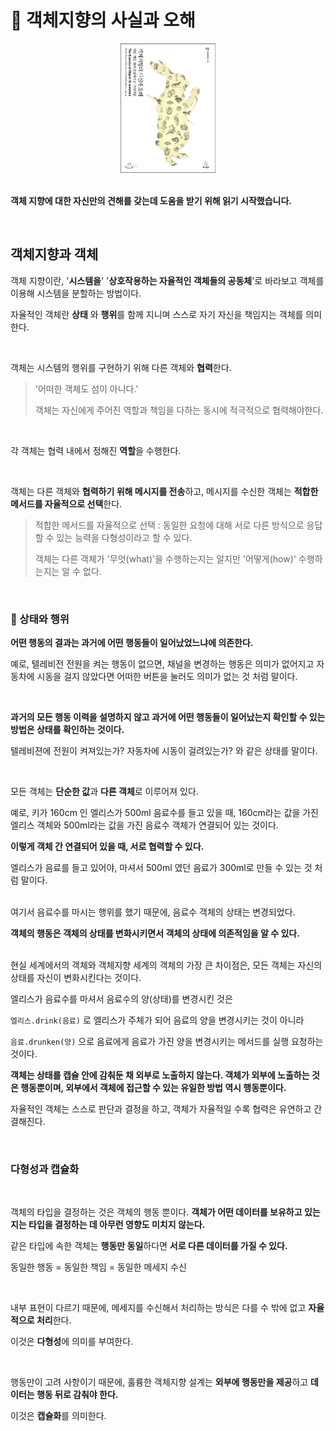 # 📖 객체지향의 사실과 오해

<div align = "center">
   <a href="https://www.yes24.com/Product/Goods/18249021">
<img src="https://raw.githubusercontent.com/buinq/imageServer/main/img/image-20230601192930160.png" alt="image-20230601192930160" style="width:30%;" />
  </a>
</div>

<br>

**객체 지향에 대한 자신만의 견해를 갖는데 도움을 받기 위해 읽기 시작했습니다.**

<br>

## 객체지향과 객체



객체 지향이란, '**시스템을**' '**상호작용하는 자율적인 객체들의 공동체**'로  바라보고 객체를 이용해 시스템을 분할하는 방법이다.

자율적인 객체란 **상태** 와 **행위**를 함께 지니며 스스로 자기 자신을 책임지는 객체를 의미한다.

<br>

객체는 시스템의 행위를 구현하기 위해 다른 객체와 **협력**한다. 

> '어떠한 객체도 섬이 아니다.'
>
> 객체는 자신에게 주어진 역할과 책임을 다하는 동시에 적극적으로 협력해야한다.

<br>

각 객체는 협력 내에서 정해진 **역할**을 수행한다.

<br>

객체는 다른 객체와 **협력하기 위해 메시지를 전송**하고, 메시지를 수신한 객체는 **적합한 메서드를 자율적으로 선택**한다.

> 적합한 메서드를 자율적으로 선택 : 동일한 요청에 대해 서로 다른 방식으로 응답할 수 있는 능력을 다형성이라고 할 수 있다.
>
> 객체는 다른 객체가 '무엇(what)'을 수행하는지는 알지만 '어떻게(how)' 수행하는지는 알 수 없다.

<br>

### 📌 상태와 행위

**어떤 행동의 결과는 과거에 어떤 행동들이 일어났었느냐에 의존한다.**

예로, 텔레비전 전원을 켜는 행동이 없으면, 채널을 변경하는 행동은 의미가 없어지고 자동차에 시동을 걸지 않았다면 어떠한 버튼을 눌러도 의미가 없는 것 처럼 말이다.

<br>

**과거의 모든 행동 이력을 설명하지 않고 과거에 어떤 행동들이 일어났는지 확인할 수 있는 방법은 상태를 확인하는 것이다.**

텔레비젼에 전원이 켜져있는가? 자동차에 시동이 걸려있는가? 와 같은 상태를 말이다.

<br>

모든 객체는 **단순한 값**과 **다른 객체**로 이루어져 있다.

예로, 키가 160cm 인 엘리스가 500ml 음료수를 들고 있을 때, 160cm라는 값을 가진 엘리스 객체와 500ml라는 값을 가진 음료수 객체가 연결되어 있는 것이다.

**이렇게 객체 간 연결되어 있을 때, 서로 협력할 수 있다.**

엘리스가 음료를 들고 있어야, 마셔서 500ml 였던 음료가 300ml로 만들 수 있는 것 처럼 말이다.

<br>
여기서 음료수를 마시는 행위를 했기 때문에, 음료수 객체의 상태는 변경되었다.

**객체의 행동은 객체의 상태를 변화시키면서 객체의 상태에 의존적임을 알 수 있다.**

<br>
현실 세계에서의 객체와 객체지향 세계의 객체의 가장 큰 차이점은, 모든 객체는 자신의 상태를 자신이 변화시킨다는 것이다.

엘리스가 음료수를 마셔서 음료수의 양(상태)를 변경시킨 것은

`엘리스.drink(음료)` 로 엘리스가 주체가 되어 음료의 양을 변경시키는 것이 아니라

`음료.drunken(양)` 으로 음료에게 음료가 가진 양을 변경시키는 메서드를 실행 요청하는 것이다.

**객체는 상태를 캡슐 안에 감춰둔 채 외부로 노출하지 않는다. 객체가 외부에 노출하는 것은 행동뿐이며, 외부에서 객체에 접근할 수 있는 유일한 방법 역시 행동뿐이다.**

자율적인 객체는 스스로 판단과 결정을 하고, 객체가 자율적일 수록 협력은 유연하고 간결해진다.

<br>



### 다형성과 캡슐화

<br>

객체의 타입을 결정하는 것은 객체의 행동 뿐이다. **객체가 어떤 데이터를 보유하고 있는지는 타입을 결정하는 데 아무런 영향도 미치지 않는다.**

같은 타입에 속한 객체는 **행동만 동일**하다면 **서로 다른 데이터를 가질 수 있다.**

동일한 행동 = 동일한 책임 = 동일한 메세지 수신

<br>

내부 표현이 다르기 때문에, 메세지를 수신해서 처리하는 방식은 다를 수 밖에 없고 **자율적으로 처리**한다.

이것은 **다형성**에 의미를 부여한다.

<br>

행동만이 고려 사항이기 때문에, 훌륭한 객체지향 설계는 **외부에 행동만을 제공**하고 **데이터는 행동 뒤로 감춰야 한다.**

이것은 **캡슐화**를 의미한다.
